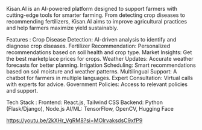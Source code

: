 Kisan.AI is an AI-powered platform designed to support farmers with cutting-edge tools for smarter farming. From detecting crop diseases to recommending fertilizers, Kisan.AI aims to improve agricultural practices and help farmers maximize yield sustainably.

Features :
Crop Disease Detection: AI-driven analysis to identify and diagnose crop diseases.
Fertilizer Recommendation: Personalized recommendations based on soil health and crop type.
Market Insights: Get the best marketplace prices for crops.
Weather Updates: Accurate weather forecasts for better planning.
Irrigation Scheduling: Smart recommendations based on soil moisture and weather patterns.
Multilingual Support: A chatbot for farmers in multiple languages.
Expert Consultation: Virtual calls with experts for advice.
Government Policies: Access to relevant policies and support.

Tech Stack :
Frontend: React.js, Tailwind CSS
Backend: Python (Flask/Django), Node.js
AI/ML: TensorFlow, OpenCV, Hugging Face


https://youtu.be/2kXHr_VgRM8?si=MOIrvaksdsC9xfP9
